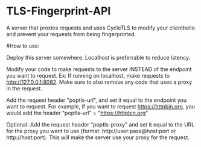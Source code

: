 # TLS-Fingerprint-API
A server that proxies requests and uses CycleTLS to modify your clienthello and prevent your requests from being fingerprinted.

#How to use:

Deploy this server somewhere. Localhost is preferrable to reduce latency. 


Modify your code to make requests to the server INSTEAD of the endpoint you want to request. Ex: If running on localhost, make requests to http://127.0.0.1:8082. Make sure to also remove any code that uses a proxy in the request.


Add the request header "poptls-url", and set it equal to the endpoint you want to request. For example, if you want to request https://httpbin.org, you would add the header "poptls-url" = "https://httpbin.org"


Optional: Add the request header "poptls-proxy" and set it equal to the URL for the proxy you want to use (format: http://user:pass@host:port or http://host:port). This will make the server use your proxy for the request.

